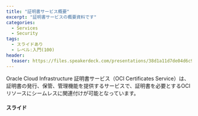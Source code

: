 ```yaml
---
title: "証明書サービス概要"
excerpt: "証明書サービスの概要資料です"
categories:
  - Services
  - Security
tags:
  - スライドあり
  - レベル:入門(100)
header:
  teaser: https://files.speakerdeck.com/presentations/38d1a11d7de04d6c9c57d5e838c29dae/slide_0.jpg
---
```


Oracle Cloud Infrastructure 証明書サービス（OCI Certificates Service）は、証明書の発行、保管、管理機能を提供するサービスで、証明書を必要とするOCIリソースにシームレスに関連付けが可能となっています。


#### スライド

<div style="max-width:768px">
<!-- Speakerdeckから Embeded リンクを取得して貼り付け (ここから) -->

<script async class="speakerdeck-embed" data-id="38d1a11d7de04d6c9c57d5e838c29dae" data-ratio="1.77777777777778" src="//speakerdeck.com/assets/embed.js"></script>



<!-- Speakerdeckから Embeded リンクを取得して貼り付け (ここまで) -->

</div>
